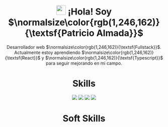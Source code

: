 
<h1 align="center"><img src="https://media.giphy.com/media/hvRJCLFzcasrR4ia7z/giphy.gif" width="30px"/> ¡Hola! Soy $\normalsize\color{rgb(1,246,162)}{\textsf{Patricio Almada}}$</h1>
<p align="center">Desarrollador web $\normalsize\color{rgb(1,246,162)}{\textsf{Fullstack}}$. Actualmente estoy aprendiendo $\normalsize\color{rgb(1,246,162)}{\textsf{React}}$ y $\normalsize\color{rgb(1,246,162)}{\textsf{Typescript}}$ para seguir mejorando en mi campo.</p>

<h1 align="center">Skills</h1>
<div align="center">
    <img src="https://img.shields.io/badge/JavaScript-FEFF01?logo=javascript&logoColor=000000&style=for-the-badge"/>
    <img src="https://img.shields.io/badge/HTML-EC6231?logo=html5&logoColor=FFFFFF&style=for-the-badge" />
    <img src="https://img.shields.io/badge/CSS-01A3D8?logo=css3&logoColor=FFFFFF&style=for-the-badge" />
    <img src="https://img.shields.io/badge/SASS-CD6799?logo=sass&logoColor=FFFFFF&style=for-the-badge" />
</div>

<h1 align="center">Soft Skills</h1>